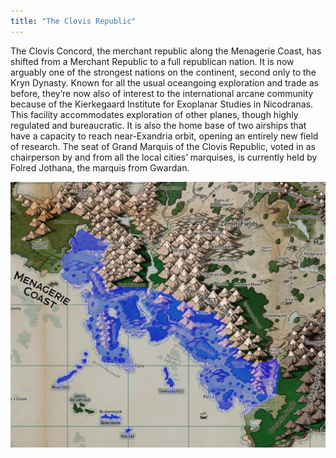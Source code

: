 ```yaml
---
title: "The Clovis Republic"
---
```


The Clovis Concord, the merchant republic along the Menagerie Coast, has shifted from a Merchant Republic to a full republican nation. It is now arguably one of the strongest nations on the continent, second only to the Kryn Dynasty. Known for all the usual oceangoing exploration and trade as before, they’re now also of interest to the international arcane community because of the Kierkegaard Institute for Exoplanar Studies in Nicodranas. This facility accommodates exploration of other planes, though highly regulated and bureaucratic. It is also the home base of two airships that have a capacity to reach near-Exandria orbit, opening an entirely new field of research. The seat of Grand Marquis of the Clovis Republic, voted in as chairperson by and from all the local cities’ marquises, is currently held by Folred Jothana, the marquis from Gwardan.

![ClovisRepublic](locations/images/ClovisRepublic.PNG)